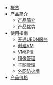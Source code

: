 
* [概览](/uedn/README)
* 产品简介
  * [产品简介](/uedn/jianjie/intro)
  * [产品优势](/uedn/jianjie/youshi)
* 使用指南
  * [开通UEDN服务](/uedn/guide/open)
  * [创建VM](/uedn/jianjie/create)
  * [VM详情](/uedn/jianjie/list)
  * [镜像管理](/uedn/jianjie/jingx)
  * [子网管理](/uedn/jianjie/ziwang)
  * [外网防火墙](/uedn/jianjie/wall)
* [产品价格](/uedn/price)    

